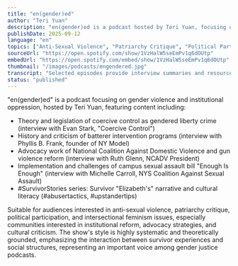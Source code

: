 ```yaml
---
title: "en(gender)ed"
author: "Teri Yuan"
description: "en(gender)ed is a podcast hosted by Teri Yuan, focusing on gender violence, oppression mechanisms, and institutional solutions. The show centers on the voices of survivors, advocates, and policymakers, exploring issues such as coercive control, domestic violence, campus sexual assault, gun violence, and media bias, emphasizing intersectional perspectives and cultural literacy. With a profound, systematic style, it serves as an important knowledge platform in the field of gender justice. Spotify rating of 5.0 (3 reviews), representative among gender violence research and advocacy podcasts."
publishDate: 2025-09-12
language: "en"
topics: ["Anti-Sexual Violence", "Patriarchy Critique", "Political Participation", "Emotional Labor", "Intersectional Feminism"]
sourceUrl: "https://open.spotify.com/show/1VzHalW5seEmPv1q6dOUtp"
embedUrl: "https://open.spotify.com/embed/show/1VzHalW5seEmPv1q6dOUtp"
thumbnail: "/images/podcasts/engendered.jpg"
transcript: "Selected episodes provide interview summaries and resource links, see engendered.us or Medium blog"
status: "published"
---
```


"en(gender)ed" is a podcast focusing on gender violence and institutional oppression, hosted by Teri Yuan, featuring content including:

- Theory and legislation of coercive control as gendered liberty crime (interview with Evan Stark, "Coercive Control")
- History and criticism of batterer intervention programs (interview with Phyllis B. Frank, founder of NY Model)
- Advocacy work of National Coalition Against Domestic Violence and gun violence reform (interview with Ruth Glenn, NCADV President)
- Implementation and challenges of campus sexual assault bill "Enough Is Enough" (interview with Michelle Carroll, NYS Coalition Against Sexual Assault)
- #SurvivorStories series: Survivor "Elizabeth's" narrative and cultural literacy (#abusertactics, #upstandertips)

Suitable for audiences interested in anti-sexual violence, patriarchy critique, political participation, and intersectional feminism issues, especially communities interested in institutional reform, advocacy strategies, and cultural criticism. The show's style is highly systematic and theoretically grounded, emphasizing the interaction between survivor experiences and social structures, representing an important voice among gender justice podcasts.